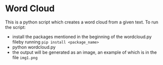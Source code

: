 # Word Cloud

This is a python script which creates a word cloud from a given text.
To run the script:
- install the packages mentioned in the beginning of the wordcloud.py fileby running ```pip install <package_name>```
- python wordcloud.py
- the output will be generated as an image, an example of which is in the file ```img1.png```

